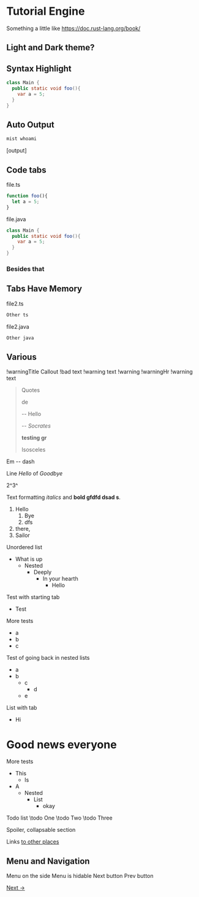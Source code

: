
# Tutorial Engine

Something a little like https://doc.rust-lang.org/book/

## Light and Dark theme?

## Syntax Highlight
```java
class Main {
  public static void foo(){
    var a = 5;
  }
}
```

## Auto Output

```sh
mist whoami
```
[output]


## Code tabs

file.ts
```typescript
function foo(){
  let a = 5;
}
```
file.java
```java
class Main {
  public static void foo(){
    var a = 5;
  }
}
```

### Besides that

## Tabs Have Memory

file2.ts
```typescript
Other ts
```
file2.java
```java
Other java
```

## Various

!warningTitle Callout
!bad text
!warning text
!warning
!warningHr
!warning text


> Quotes
>
> de
>
> -- Hello
>
> -- *Socrates*
>
> **testing gr**
>
>Isosceles



Em -- dash

Line *Hello* of *Goodbye*

2^3^

Text formatting *italics* and **bold gfdfd dsad s**.


1. Hello
    1. Bye
    1. dfs
1. there,
1. Sailor

Unordered list
* What is up
  * Nested
    * Deeply
      * In your hearth
        - Hello

Test with starting tab
  * Test

More tests
* a 
* b
* c

Test of going back in nested lists
* a
* b
  * c
    * d
  * e

List with tab
- Hi
# Good news everyone

More tests
- This
  - Is
- A
  - Nested
    - List
      - okay

Todo list
\todo One 
\todo Two 
\todo Three

Spoiler, collapsable section

Links [to other places](https://doc.rust-lang.org/book/#the-rust-programming-language)

## Menu and Navigation
Menu on the side
Menu is hidable
Next button
Prev button


[Next ->](chapter1/index.md)



